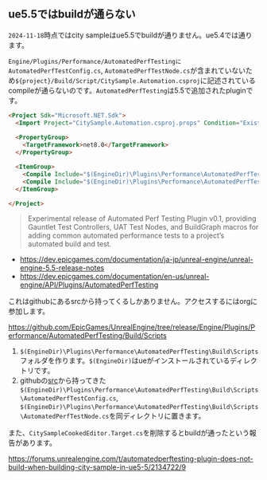 ## ue5.5ではbuildが通らない

`2024-11-18`時点ではcity sampleはue5.5でbuildが通りません。ue5.4では通ります。

`Engine/Plugins/Performance/AutomatedPerfTestingにAutomatedPerfTestConfig.cs`, `AutomatedPerfTestNode.cs`が含まれていないため`${project}/Build/Script/CitySample.Automation.csproj`に記述されているcompileが通らないのです。`AutomatedPerfTesting`は5.5で追加されたpluginです。

```html
<Project Sdk="Microsoft.NET.Sdk">
  <Import Project="CitySample.Automation.csproj.props" Condition="Exists('CitySample.Automation.csproj.props')"/>
  
  <PropertyGroup>
    <TargetFramework>net8.0</TargetFramework>
  </PropertyGroup>

  <ItemGroup>
    <Compile Include="$(EngineDir)\Plugins\Performance\AutomatedPerfTesting\Build\Scripts\AutomatedPerfTestConfig.cs" />
    <Compile Include="$(EngineDir)\Plugins\Performance\AutomatedPerfTesting\Build\Scripts\AutomatedPerfTestNode.cs" />
  </ItemGroup>

</Project>
```

> Experimental release of Automated Perf Testing Plugin v0.1, providing Gauntlet Test Controllers, UAT Test Nodes, and BuildGraph macros for adding common automated performance tests to a project’s automated build and test.

- https://dev.epicgames.com/documentation/ja-jp/unreal-engine/unreal-engine-5.5-release-notes
- https://dev.epicgames.com/documentation/en-us/unreal-engine/API/Plugins/AutomatedPerfTesting

これはgithubにあるsrcから持ってくるしかありません。アクセスするにはorgに参加します。

https://github.com/EpicGames/UnrealEngine/tree/release/Engine/Plugins/Performance/AutomatedPerfTesting/Build/Scripts

1. `$(EngineDir)\Plugins\Performance\AutomatedPerfTesting\Build\Scripts`フォルダを作ります。`$(EngineDir)`はueがインストールされているディレクトリです。
2. githubの[src](https://github.com/EpicGames/UnrealEngine/tree/release/Engine/Plugins/Performance/AutomatedPerfTesting/Build/Scripts)から持ってきた`$(EngineDir)\Plugins\Performance\AutomatedPerfTesting\Build\Scripts\AutomatedPerfTestConfig.cs`, `$(EngineDir)\Plugins\Performance\AutomatedPerfTesting\Build\Scripts\AutomatedPerfTestNode.cs`を同ディレクトリに置きます。

また、`CitySampleCookedEditor.Target.cs`を削除するとbuildが通ったという報告があります。

https://forums.unrealengine.com/t/automatedperftesting-plugin-does-not-build-when-building-city-sample-in-ue5-5/2134722/9


